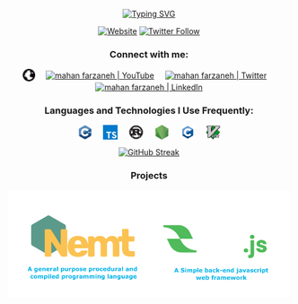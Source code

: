 <div align="center">

[![Typing SVG](https://readme-typing-svg.demolab.com?font=Fira+Code&pause=1000&center=true&vCenter=true&repeat=false&random=true&width=435&lines=Hi+there%2C+I'm+Mahan)](https://git.io/typing-svg)

[![Website](https://img.shields.io/website?down_color=red&down_message=Offline&label=Mahanfr.ir&style=for-the-badge&up_message=Online&url=https%3A%2F%2Fmahanfr.ir)](https://Mahanfr.ir)
[![Twitter Follow](https://img.shields.io/twitter/follow/mahan_farzaneh?color=green&logo=twitter&style=for-the-badge)](https://twitter.com/mahan_farzaneh)
</div>

<div align="center">

### Connect with me:

<span></span>
[<img align="center" alt="mahanfr.ir" width="22px" src="https://raw.githubusercontent.com/iconic/open-iconic/master/svg/globe.svg" />][website]
<span>&nbsp;&nbsp;&nbsp; </span>
[<img align="center" alt="mahan farzaneh | YouTube" width="22px" src="https://cdn.jsdelivr.net/npm/simple-icons@v3/icons/youtube.svg" />][youtube]
<span>&nbsp;&nbsp;&nbsp;</span>
[<img align="center" alt="mahan farzaneh | Twitter" width="22px" src="https://cdn.jsdelivr.net/npm/simple-icons@v3/icons/twitter.svg" />][twitter]
<span>&nbsp;&nbsp;&nbsp;</span>
[<img align="center" alt="mahan farzaneh | LinkedIn" width="22px" src="https://cdn.jsdelivr.net/npm/simple-icons@v3/icons/linkedin.svg" />][linkedin]
<span></span>
</div>
<div align="center">

### Languages and Technologies I Use Frequently:


<img align="center" alt="Python" width="26px" src="https://raw.githubusercontent.com/github/explore/80688e429a7d4ef2fca1e82350fe8e3517d3494d/topics/cpp/cpp.png" />
<span>&nbsp;&nbsp;&nbsp;</span>
<img align="center" alt="django" width="26px" src="https://raw.githubusercontent.com/github/explore/80688e429a7d4ef2fca1e82350fe8e3517d3494d/topics/typescript/typescript.png" />
<span>&nbsp;&nbsp;&nbsp;</span>
<img align="center" alt="React" width="26px" src="https://raw.githubusercontent.com/github/explore/e94815998e4e0713912fed477a1f346ec04c3da2/topics/rust/rust.png" />
<span>&nbsp;&nbsp;&nbsp;</span>
<img align="center" alt="Nodejs" width="26px" src="https://raw.githubusercontent.com/github/explore/80688e429a7d4ef2fca1e82350fe8e3517d3494d/topics/nodejs/nodejs.png" />
<span>&nbsp;&nbsp;&nbsp;</span>
<img align="center" alt="C" width="26px" 
src="https://raw.githubusercontent.com/github/explore/80688e429a7d4ef2fca1e82350fe8e3517d3494d/topics/c/c.png" />
<span>&nbsp;&nbsp;&nbsp;</span>
<img align="center" alt="rust" width="26px" src="https://raw.githubusercontent.com/github/explore/80688e429a7d4ef2fca1e82350fe8e3517d3494d/topics/vim/vim.png" />

</div>

<div align="center">

  [![GitHub Streak](https://streak-stats.demolab.com?user=mahanfr&theme=transparent&hide_border=true&hide_current_streak=true)](https://git.io/streak-stats)
  
</div>

<div align="center">
  
### Projects
  
  <img src="https://raw.githubusercontent.com/mahanfr/mahanfr/master/Showdown-github.png" />

</div>

[website]: https://Mahanfr.ir
[twitter]: https://twitter.com/mahan_farzaneh
[youtube]: https://youtube.com/channel/UCxyTjoykWs-MJkEY-rGsPTg
[linkedin]: https://www.linkedin.com/in/mahan-farzaneh/
